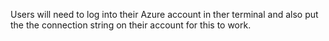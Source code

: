 Users will need to log into their Azure account in ther terminal and also put the the connection string on their account for this to work.
